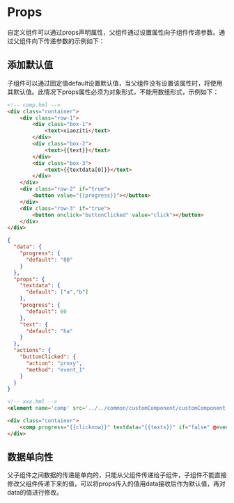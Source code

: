 # Props


自定义组件可以通过props声明属性，父组件通过设置属性向子组件传递参数。通过父组件向下传递参数的示例如下：

## 添加默认值

子组件可以通过固定值default设置默认值，当父组件没有设置该属性时，将使用其默认值。此情况下props属性必须为对象形式，不能用数组形式，示例如下：



```html
<!-- comp.hml -->
<div class="container">
    <div class="row-1">
        <div class="box-1">
            <text>xiaoziti</text>
        </div>
        <div class="box-2">
            <text>{{text}}</text>
        </div>
        <div class="box-3">
            <text>{{textdata[0]}}</text>
        </div>
    </div>
    <div class="row-2" if="true">
        <button value="{{progress}}"></button>
    </div>
    <div class="row-3" if="true">
        <button onclick="buttonClicked" value="click"></button>
    </div>
</div>
```



```json
{
  "data": {
    "progress": {
      "default": "80"
    }
  },
  "props": {
    "textdata": {
      "default": ["a","b"]
    },
    "progress": {
      "default": 60
    },
    "text": {
      "default": "ha"
    }
  },
  "actions": {
    "buttonClicked": {
      "action": "proxy",
      "method": "event_1"
    }
  }
}
```



```html
<!-- xxx.hml -->
<element name='comp' src='../../common/customComponent/customComponent.hml'></element>

<div class="container">
    <comp progress="{{clicknow}}" textdata="{{texts}}" if="false" @event_1="click"></comp>
</div>
```


## 数据单向性

父子组件之间数据的传递是单向的，只能从父组件传递给子组件，子组件不能直接修改父组件传递下来的值，可以将props传入的值用data接收后作为默认值，再对data的值进行修改。
